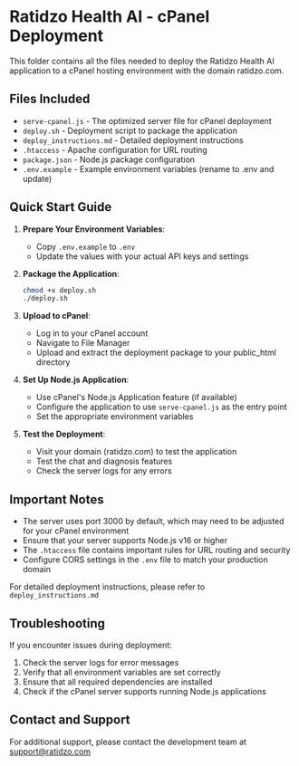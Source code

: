 # Ratidzo Health AI - cPanel Deployment

This folder contains all the files needed to deploy the Ratidzo Health AI application to a cPanel hosting environment with the domain ratidzo.com.

## Files Included

- `serve-cpanel.js` - The optimized server file for cPanel deployment
- `deploy.sh` - Deployment script to package the application
- `deploy_instructions.md` - Detailed deployment instructions
- `.htaccess` - Apache configuration for URL routing
- `package.json` - Node.js package configuration
- `.env.example` - Example environment variables (rename to .env and update)

## Quick Start Guide

1. **Prepare Your Environment Variables**:
   - Copy `.env.example` to `.env`
   - Update the values with your actual API keys and settings

2. **Package the Application**:
   ```bash
   chmod +x deploy.sh
   ./deploy.sh
   ```

3. **Upload to cPanel**:
   - Log in to your cPanel account
   - Navigate to File Manager
   - Upload and extract the deployment package to your public_html directory

4. **Set Up Node.js Application**:
   - Use cPanel's Node.js Application feature (if available)
   - Configure the application to use `serve-cpanel.js` as the entry point
   - Set the appropriate environment variables

5. **Test the Deployment**:
   - Visit your domain (ratidzo.com) to test the application
   - Test the chat and diagnosis features
   - Check the server logs for any errors

## Important Notes

- The server uses port 3000 by default, which may need to be adjusted for your cPanel environment
- Ensure that your server supports Node.js v16 or higher
- The `.htaccess` file contains important rules for URL routing and security
- Configure CORS settings in the `.env` file to match your production domain

For detailed deployment instructions, please refer to `deploy_instructions.md`

## Troubleshooting

If you encounter issues during deployment:

1. Check the server logs for error messages
2. Verify that all environment variables are set correctly
3. Ensure that all required dependencies are installed
4. Check if the cPanel server supports running Node.js applications

## Contact and Support

For additional support, please contact the development team at support@ratidzo.com 
